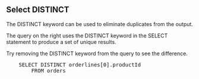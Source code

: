 ## Select DISTINCT 

The DISTINCT keyword can be used to eliminate duplicates from the
output.

The query on the right uses the DISTINCT keyword in the SELECT
statement to produce a set of unique results.

Try removing the DISTINCT keyword from the query to see the
difference.

<pre id="example">
    SELECT DISTINCT orderlines[0].productId
        FROM orders
</pre>
